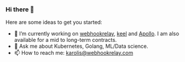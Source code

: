### Hi there 👋

Here are some ideas to get you started:

- 🔭 I’m currently working on [webhookrelay](https://webhookrelay.com), [keel](https://keel.sh) and [Apollo](https://apollo-technologies.com). I am also available for a mid to long-term contracts. 
- 💬 Ask me about Kubernetes, Golang, ML/Data science.
- 📫 How to reach me: karolis@webhookrelay.com
